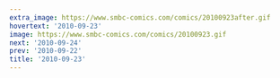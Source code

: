 ```yaml
---
extra_image: https://www.smbc-comics.com/comics/20100923after.gif
hovertext: '2010-09-23'
image: https://www.smbc-comics.com/comics/20100923.gif
next: '2010-09-24'
prev: '2010-09-22'
title: '2010-09-23'
---
```

